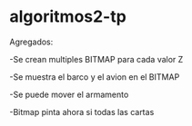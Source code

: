 # algoritmos2-tp

Agregados:

-Se crean multiples BITMAP para cada valor Z

-Se muestra el barco y el avion en el BITMAP

-Se puede mover el armamento

-Bitmap pinta ahora si todas las cartas

